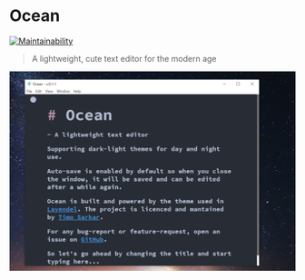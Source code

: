 # Ocean 


[![Maintainability](https://api.codeclimate.com/v1/badges/6857324137abce25a366/maintainability)](https://codeclimate.com/github/timo-cmd/Ocean/maintainability)



> A lightweight, cute text editor for the modern age

<img src="https://github.com/timo-cmd/Ocean/blob/master/Assets/56D3810F-CE52-4AB9-A795-46E97F4A1685.png"></img>
